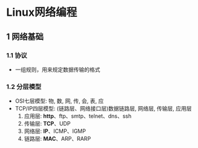 # Linux网络编程

## 1 网络基础

### 1.1 协议

+ 一组规则，用来规定数据传输的格式

### 1.2 分层模型

+ OSI七层模型: 物, 数, 网, 传, 会, 表, 应
+ TCP/IP四层模型: (链路层、网络接口层)数据链路层, 网络层, 传输层, 应用层
    1. 应用层: **http**、ftp、smtp、telnet、dns、ssh
    2. 传输层: **TCP**、UDP
    3. 网络层: **IP**、ICMP、IGMP
    4. 链路层: **MAC**、ARP、RARP
